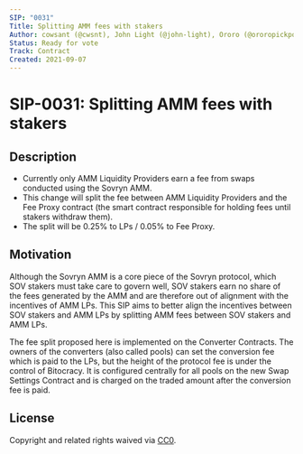 ```yaml
---
SIP: "0031"
Title: Splitting AMM fees with stakers
Author: cowsant (@cwsnt), John Light (@john-light), Ororo (@ororopickpocket)
Status: Ready for vote
Track: Contract
Created: 2021-09-07
---
```


# SIP-0031: Splitting AMM fees with stakers

## Description

- Currently only AMM Liquidity Providers earn a fee from swaps conducted using the Sovryn AMM.
- This change will split the fee between AMM Liquidity Providers and the Fee Proxy contract (the smart contract responsible for holding fees until stakers withdraw them).
- The split will be 0.25% to LPs / 0.05% to Fee Proxy.

## Motivation

Although the Sovryn AMM is a core piece of the Sovryn protocol, which SOV stakers must take care to govern well, SOV stakers earn no share of the fees generated by the AMM and are therefore out of alignment with the incentives of AMM LPs. This SIP aims to better align the incentives between SOV stakers and AMM LPs by splitting AMM fees between SOV stakers and AMM LPs.

The fee split proposed here is implemented on the Converter Contracts. The owners of the converters (also called pools) can set the conversion fee which is paid to the LPs, but the height of the protocol fee is under the control of Bitocracy. It is configured centrally for all pools on the new Swap Settings Contract and is charged on the traded amount after the conversion fee is paid.

## License

Copyright and related rights waived via [CC0](https://creativecommons.org/publicdomain/zero/1.0/).
